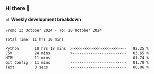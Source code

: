 ### Hi there 👋

<!--
**rajaahdjey/rajaahdjey** is a ✨ _special_ ✨ repository because its `README.md` (this file) appears on your GitHub profile.

Here are some ideas to get you started:

- 🔭 I’m currently working on ...
- 🌱 I’m currently learning ...
- 👯 I’m looking to collaborate on ...
- 🤔 I’m looking for help with ...
- 💬 Ask me about ...
- 📫 How to reach me: ...
- 😄 Pronouns: ...
- ⚡ Fun fact: ...
-->

📊 **Weekly development breakdown**
<!--START_SECTION:waka-->

```txt
From: 13 October 2024 - To: 20 October 2024

Total Time: 11 hrs 10 mins

Python       10 hrs 18 mins  >>>>>>>>>>>>>>>>>>>>>>>--   92.25 %
CSV          24 mins         >------------------------   03.65 %
HTML         11 mins         -------------------------   01.74 %
Git Config   11 mins         -------------------------   01.70 %
Text         0 secs          -------------------------   00.06 %
```

<!--END_SECTION:waka-->

